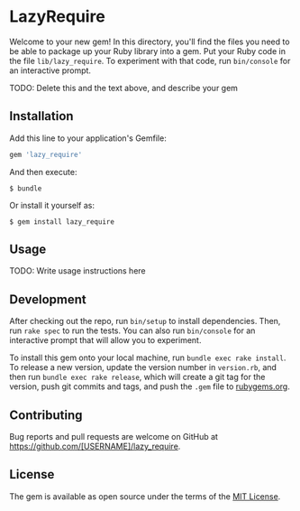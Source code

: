 # LazyRequire

Welcome to your new gem! In this directory, you'll find the files you need to be able to package up your Ruby library into a gem. Put your Ruby code in the file `lib/lazy_require`. To experiment with that code, run `bin/console` for an interactive prompt.

TODO: Delete this and the text above, and describe your gem

## Installation

Add this line to your application's Gemfile:

```ruby
gem 'lazy_require'
```

And then execute:

    $ bundle

Or install it yourself as:

    $ gem install lazy_require

## Usage

TODO: Write usage instructions here

## Development

After checking out the repo, run `bin/setup` to install dependencies. Then, run `rake spec` to run the tests. You can also run `bin/console` for an interactive prompt that will allow you to experiment.

To install this gem onto your local machine, run `bundle exec rake install`. To release a new version, update the version number in `version.rb`, and then run `bundle exec rake release`, which will create a git tag for the version, push git commits and tags, and push the `.gem` file to [rubygems.org](https://rubygems.org).

## Contributing

Bug reports and pull requests are welcome on GitHub at https://github.com/[USERNAME]/lazy_require.


## License

The gem is available as open source under the terms of the [MIT License](http://opensource.org/licenses/MIT).

